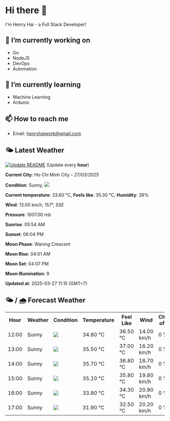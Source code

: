 # Hi there 👋

I'm Henry Hai - a Full Stack Developer!

## 🔭 I’m currently working on

- Go
- NodeJS
- DevOps
- Automation

## 🌱 I’m currently learning

- Machine Learning
- Ardunio

## 📫 How to reach me

- Email: <henryhaiwork@gmail.com>

## 🌤️ Latest Weather
[![Update README](https://github.com/henry0hai/henry0hai/actions/workflows/udpateReadme.yml/badge.svg)](https://github.com/henry0hai/henry0hai/actions/workflows/udpateReadme.yml)
(Update every **hour**)
<!-- CURRENT_WEATHER:START -->
**Current City**: Ho Chi Minh City - *27/03/2025*

**Condition**: Sunny, <img src="https://cdn.weatherapi.com/weather/64x64/day/113.png"/>

**Current temperature**: 33.60 °C, **Feels like**: 35.30 °C, **Humidity**: 39%

**Wind**: 13.00 km/h, 157°, *SSE*

**Pressure**: 1007.00 mb

**Sunrise**: 05:54 AM

**Sunset**: 06:04 PM

**Moon Phase**: Waning Crescent

**Moon Rise**: 04:01 AM

**Moon Set**: 04:07 PM

**Moon Illumination**: 9

**Updated at**: 2025-03-27 11:15 (GMT+7)<!-- CURRENT_WEATHER:END -->

## 🌤️ / 🌧️ Forecast Weather
<!-- FORECAST_WEATHER:START -->
<table>
		<tr>
			<th>Hour</th>
			<th>Weather</th>
			<th>Condition</th>
			<th>Temperature</th>
			<th>Feel Like</th>
			<th>Wind</th>
			<th>Chance of Rain</th>
		</tr>
				<tr>
					<td>12:00</td>
					<td>Sunny</td>
					<td><img src='https://cdn.weatherapi.com/weather/64x64/day/113.png'/></td>
					<td>34.80 °C</td>
					<td>36.50 °C</td>
					<td>14.00 km/h</td>
					<td>0 %</td>
				</tr>
				<tr>
					<td>13:00</td>
					<td>Sunny</td>
					<td><img src='https://cdn.weatherapi.com/weather/64x64/day/113.png'/></td>
					<td>35.50 °C</td>
					<td>37.00 °C</td>
					<td>16.20 km/h</td>
					<td>0 %</td>
				</tr>
				<tr>
					<td>14:00</td>
					<td>Sunny</td>
					<td><img src='https://cdn.weatherapi.com/weather/64x64/day/113.png'/></td>
					<td>35.70 °C</td>
					<td>36.80 °C</td>
					<td>18.70 km/h</td>
					<td>0 %</td>
				</tr>
				<tr>
					<td>15:00</td>
					<td>Sunny</td>
					<td><img src='https://cdn.weatherapi.com/weather/64x64/day/113.png'/></td>
					<td>35.10 °C</td>
					<td>35.80 °C</td>
					<td>19.80 km/h</td>
					<td>0 %</td>
				</tr>
				<tr>
					<td>16:00</td>
					<td>Sunny</td>
					<td><img src='https://cdn.weatherapi.com/weather/64x64/day/113.png'/></td>
					<td>33.80 °C</td>
					<td>34.30 °C</td>
					<td>20.90 km/h</td>
					<td>0 %</td>
				</tr>
				<tr>
					<td>17:00</td>
					<td>Sunny</td>
					<td><img src='https://cdn.weatherapi.com/weather/64x64/day/113.png'/></td>
					<td>31.90 °C</td>
					<td>32.50 °C</td>
					<td>20.20 km/h</td>
					<td>0 %</td>
				</tr>
</table>
<!-- FORECAST_WEATHER:END -->
